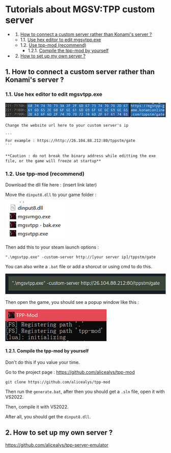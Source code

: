 # Tutorials about MGSV:TPP custom server

<!-- vscode-markdown-toc -->
* 1. [How to connect a custom server rather than Konami's server ?](#HowtoconnectacustomserverratherthanKonamisserver)
	* 1.1. [Use hex editor to edit mgsvtpp.exe](#Usehexeditortoeditmgsvtpp.exe)
	* 1.2. [Use tpp-mod (recommend)](#Usetpp-modrecommend)
		* 1.2.1. [Compile the tpp-mod by yourself](#Compilethetpp-modbyyourself)
* 2. [How to set up my own server ?](#Howtosetupmyownserver)

<!-- vscode-markdown-toc-config
	numbering=true
	autoSave=true
	/vscode-markdown-toc-config -->
<!-- /vscode-markdown-toc -->

##  1. <a name='HowtoconnectacustomserverratherthanKonamisserver'></a>How to connect a custom server rather than Konami's server ?

###  1.1. <a name='Usehexeditortoeditmgsvtpp.exe'></a>Use hex editor to edit mgsvtpp.exe

![1738753116756](image/tutorial/1738753116756.png)

    Change the website url here to your custom server's ip

    ```
    For example : https://http://26.104.88.212:80/tppstm/gate
    ```

    **Caution : do not break the binary address while editting the exe file, or the game will freeze at startup**

###  1.2. <a name='Usetpp-modrecommend'></a>Use tpp-mod (recommend)

Download the dll file here : (insert link later)

Move the `dinput8.dll` to your game folder :

![1738753563556](image/tutorial/1738753563556.png)

Then add this to your steam launch options :

```
".\mgsvtpp.exe" -custom-server http://[your server ip]/tppstm/gate
```

You can also write a `.bat` file or add a shorcut or using cmd to do this.

![1738753693244](image/tutorial/1738753693244.png)

Then open the game, you should see a popup window like this :

![1738753750689](image/tutorial/1738753750689.png)

####  1.2.1. <a name='Compilethetpp-modbyyourself'></a>Compile the tpp-mod by yourself

Don't do this if you value your time.

Go to the project page :
https://github.com/alicealys/tpp-mod

```
git clone https://github.com/alicealys/tpp-mod
```

Then run the `generate.bat`, after then you should get a `.sln` file, open it with VS2022.

Then, compile it with VS2022.

After all, you should get the `dinput8.dll`.

##  2. <a name='Howtosetupmyownserver'></a>How to set up my own server ?

https://github.com/alicealys/tpp-server-emulator

